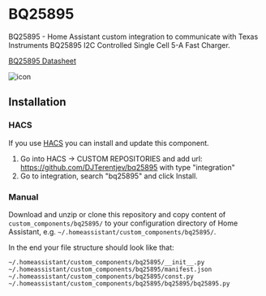 # BQ25895
BQ25895 - Home Assistant custom integration to communicate with Texas Instruments BQ25895 I2C Controlled Single Cell 5-A Fast Charger.

[BQ25895 Datasheet](http://www.ti.com/lit/ds/symlink/bq25895.pdf)

![icon](https://github.com/user-attachments/assets/3f028687-c074-4f35-959f-4629022dd84e)

## Installation

### HACS

If you use [HACS](https://hacs.xyz/) you can install and update this component.

1. Go into HACS -> CUSTOM REPOSITORIES and add url: <https://github.com/DJTerentjev/bq25895> with type "integration"
2. Go to integration, search "bq25895" and click Install.

### Manual

Download and unzip or clone this repository and copy content of `custom_components/bq25895/` to your configuration directory of Home Assistant, e.g. `~/.homeassistant/custom_components/bq25895/`.

In the end your file structure should look like that:

```
~/.homeassistant/custom_components/bq25895/__init__.py
~/.homeassistant/custom_components/bq25895/manifest.json
~/.homeassistant/custom_components/bq25895/const.py
~/.homeassistant/custom_components/bq25895/bq25895/bq25895.py
```
